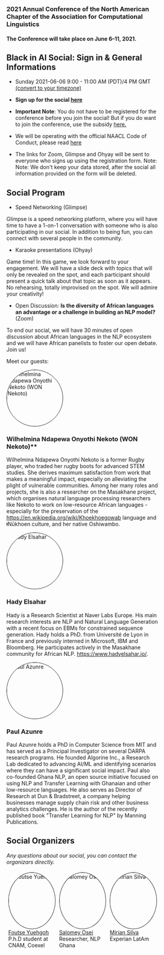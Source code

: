 ### 2021 Annual Conference of the North American Chapter of the Association for Computational Linguistics
#### The Conference will take place on June 6–11, 2021. 

## Black in AI Social: Sign in & General Informations
- Sunday 2021-06-06   9:00 - 11:00 AM (PDT)/4 PM GMT  [(convert to your timezone)](https://www.timeanddate.com/worldclock/converter.html)
- **Sign up for the social <a href="https://forms.gle/W3M69VPu9kVn1oew8" target="_blank">here</a>**

- **Important Note**: You do not have to be registered for the conference before you join the social! But if you do want to join the conference, use the subsidy <a href="https://forms.office.com/Pages/ResponsePage.aspx?id=28am4grn6EidKwihTYoMpX41ACvpRHNMrOJ_vQ5RiqBURUpLUzBXT0RJNUJXU05YUzdITFdZUVJGQi4u" target="_blank">here.</a>

- We will be operating with the official NAACL Code of Conduct, please read <a href="https://www.acm.org/code-of-ethics" target="_blank">here<a/>

- The links for Zoom, Glimpse and Ohyay will be sent to everyone who signs up using the registration form. Note: Note: We don't keep your data stored, after the social all information provided on the form will be deleted.
## Social Program

- Speed Networking (Glimpse)
  
Glimpse is a speed networking platform, where you will have time to have a 1-on-1 conversation with someone who is also participating in our social. In addition to being fun, you can connect with several people in the community.

- Karaoke presentations (Ohyay)

Game time! In this game, we look forward to your engagement. We will have a slide deck with topics that will only be revealed on the spot, and each participant should present a quick talk about that topic as soon as it appears. No rehearsing, totally improvised on the spot. We will admire your creativity! 

- Open Discussion: **Is the diversity of African languages an advantage or a challenge in building an NLP model?** (Zoom)

To end our social, we will have 30 minutes of open discussion about African languages ​​in the NLP ecosystem and we will have African panelists to foster our open debate. Join us! 

Meet our guests: 

<img src="https://github.com/blackinai/blackinai.github.io/blob/main/bai/src/assets/img/events/Wilhelmina.jpeg?raw=true" alt="Wilhelmina Ndapewa Onyothi Nekoto (WON Nekoto)"
style="width: 150px; height: 150px; object-fit:cover; border-radius: 50%; border: solid 1px"/>

### Wilhelmina Ndapewa Onyothi Nekoto (WON Nekoto)** 
Wilhelmina Ndapewa Onyothi Nekoto is a former Rugby player, who traded her rugby boots for advanced STEM studies. She derives maximum satisfaction from work that makes a meaningful impact, especially on alleviating the plight of vulnerable communities. Among her many roles and projects, she is also a researcher on the Masakhane project, which organises natural language processing researchers like Nekoto to work on low-resource African languages - especially for the preservation of the https://en.wikipedia.org/wiki/Khoekhoegowab language and ǂNūkhoen culture, and her native Oshiwambo.


<img src="https://github.com/blackinai/blackinai.github.io/blob/main/bai/src/assets/img/events/Hady.png?raw=true" alt="Hady Elsahar"
style="width: 150px; height: 150px; object-fit:cover; border-radius: 50%; border: solid 1px"/>

### Hady Elsahar 
Hady is a Research Scientist at Naver Labs Europe. His main research interests are NLP and Natural Language Generation with a recent focus on EBMs for constrained sequence generation. Hady holds a PhD. from Université de Lyon in France and previously interned in Microsoft, IBM and Bloomberg. He participates actively in the Masakhane community for African NLP. https://www.hadyelsahar.io/.


<img src="https://github.com/blackinai/blackinai.github.io/blob/main/bai/src/assets/img/events/Paul.jpeg?raw=true" alt="Paul Azunre"
style="width: 150px; height: 150px; object-fit:cover; border-radius: 50%; border: solid 1px"/>

### Paul Azunre
Paul Azunre holds a PhD in Computer Science from MIT and has served as a Principal Investigator on several DARPA research programs. He founded Algorine Inc., a Research Lab dedicated to advancing AI/ML and identifying scenarios where they can have a significant social impact. Paul also co-founded Ghana NLP, an open source initiative focused on using NLP and Transfer Learning with Ghanaian and other low-resource languages. He also serves as Director of Research at Dun & Bradstreet, a company helping businesses manage supply chain risk and other business analytics challenges. He is the author of the recently published book "Transfer Learning for NLP" by Manning Publications.


## Social Organizers 

_Any questions about our social, you can contact the organizars directly._

<style>
* {
  box-sizing: border-box;
}
.column {
  float: left;
  width: 33.33%;
  padding: 5px;
}
/* Clearfix (clear floats) */
.row::after {
  content: "";
  clear: both;
  display: table;
}
</style>

<div class="row">
    <div class="column">
        <img src="https://github.com/blackinai/blackinai.github.io/blob/main/bai/src/assets/img/team/foutse.jpg?raw=true" alt="Foutse Yuehgoh"
        style="width: 150px; height: 150px; object-fit:cover; border-radius: 50%; border: solid 1px"/>
        <br/> <a href="https://www.linkedin.com/in/foutse-yuehgoh-9105b184/" target="_blank">Foutse Yuehgoh<a/>
        <br/> P.h.D student at CNAM, Coexel
    </div>
    <div class="column">
        <img src="https://github.com/blackinai/blackinai.github.io/blob/main/bai/src/assets/img/team/salomey.jpg?raw=true" alt="Salomey Osei"
        style="width: 150px; height: 150px; object-fit:cover; border-radius: 50%; border: solid 1px"/> 
        <br/> <a href="https://www.linkedin.com/in/salomey-osei-4b08a5b8/" target="_blank">Salomey Osei<a/>
        <br/> Researcher, NLP Ghana
    </div>
    <div class="column">
        <img src="https://github.com/blackinai/blackinai.github.io/blob/main/bai/src/assets/img/team/mirian.png?raw=true" alt="Mírian Silva"
        style="width: 150px; height: 150px; object-fit:cover; border-radius: 50%; border: solid 1px"/>
        <br/> <a href="https://mirianfsilva.github.io/" target="_blank">Mírian Silva</a>
        <br/> Experian LatAm
    </div>
</div>

<!-- object-position: 100% 0; -->



